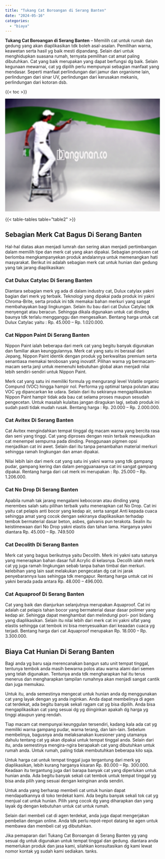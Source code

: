 ```yaml
---
title: "Tukang Cat Boroangan di Serang Banten"
date: "2024-05-16"
categories: 
  - "biaya"
---
```


**Tukang Cat Boroangan di Serang Banten** – Memilih cat untuk rumah dan gedung yang akan diaplikasikan tdk boleh asal-asalan. Pemilihan warna, keawetan serta hasil yg baik mesti dipandang. Selain dari untuk menghidupkan suasana rumah, ternyata pemilihan cat amat paling dibutuhkan. Cat yang baik merupakan yang dapat berfungsi dg baik. Selain kegunaan mewarnai, cat yg dipilih perlu mempunyai sebagian manfaat yang mendasar. Seperti manfaat perlindungan dari jamur dan organisme lain, perlindungan dari sinar UV, perlindungan dari kerusakan mekanis, perlindungan dari kotoran dsb.

{{< toc >}}

![Tukang Cat Boroangan di Serang Banten](/images/jasa-cat-murah15.png)

{{< table-tables table="table2" >}}

## Sebagian Merk Cat Bagus Di Serang Banten

Hal-hal diatas akan menjadi lumrah dan sering akan menjadi pertimbangan dalam memilih tipe dan merk cat yang akan dipakai. Sebagian produsen cat berlomba mengkampanyekan produk andalannya untuk memenangkan hati masyarakat. Berikut ini adalah sebagian merk cat untuk hunian dan gedung yang tak jarang diaplikasikan:

### Cat Dulux Catylac Di Serang Banten

Diantara sebagian merk yg ada di dalam industry cat, Dulux catylax yakni bagian dari merk yg terbaik. Teknologi yang dipakai pada produk ini yakni Chroma-Brite, serta produk ini tdk memakai bahan merkuri yang sangat membahayakan bagi lingkungan. Selain itu bau dari cat Dulux Catylac tdk menyengat atau beracun. Sehingga dikala digunakan untuk cat dinding baunya tdk terlalu mengganggu dan mengesalkan. Bentang harga untuk cat Dulux Catylac yaitu : Rp. 45.000 – Rp. 1.020.000.

### Cat Nippon Paint Di Serang Banten

Nippon Paint ialah beberapa dari merk cat yang begitu banyak digunakan dan familiar akan keunggulannya. Merk cat yang satu ini berasal dari Jepang, Nippon Paint identik dengan produk yg berkwalitas premium serta senantiasa memakai terobosan yang inovatif. Pilihan warna yg bermacam-macam serta janji untuk memenuhi kebutuhan global akan menjadi nilai lebih sendiri-sendiri untuk Nippon Paint.

Merk cat yang satu ini memiliki formula yg mengurangi level Volatile organic Compund (VOC) hingga hampir nol. Performa yg optimal tanpa polutan atau VOC yg dipancarkan ke udara. Selain dari itu sekiranya mengaplikasikan Nippon Paint hampir tidak ada bau cat selama proses maupun sesudah pengecetan. Untuk masalah kulaitas jangan diragukan lagi, sebab produk ini sudah pasti tidak mudah rusak. Bentang harga : Rp. 20.000 – Rp. 2.000.000.

### Cat Avitex Di Serang Banten

Cat Avitex mengindahkan tempat tinggal dg macam warna yang bercita rasa dan seni yang tinggi. Cat yang diproses dengan resin terbaik mewujudkan cat menempel sempurna pada dinding. Penggunaan pigmen opsi menjadikan cat ini awet. Selain dari itu tanpa penambahan material merkuri sehingga ramah lingkungan dan aman dipakai.

Nilai lebih lain dari merk cat yang satu ini yakni warna yang tdk gampang pudar, gampang kering dan dalam pengguanaanya cat ini sangat gampang dipakai. Rentang harga dari cat merk ini merupakan : Rp. 25.000 – Rp. 1.206.000.

### Cat No Drop Di Serang Banten

Apabila rumah tak jarang mengalami kebocoran atau dinding yang merembes salah satu pilihan terbaik yaitu menerapkan cat No Drop. Cat ini yaitu cat pelapis anti bocor yang kedap air, serta sangat Anti kepada cuaca sehingga amat yang cocok dengan sekiranya diaplikasikan terhadap tembok bermaterial dasar beton, asbes, galvanis pun terakota. Sealin itu keistimewaan dari No Drop yakni elastis dan tahan lama. Harganya yakni diantara Rp. 45.000 – Rp. 749.500

### Cat Decolith Di Serang Banten

Merk cat yang bagus berikutnya yaitu Decolith. Merk ini yakni satu satunya yang menerapkan bahan dasar full Acrylic di kelasnya. Decolih ialah merk cat yg juga ramah lingkungan sebab tanpa bahan timbal dan merkuri. kelebihan yang lain saat melakukan pengecatan dg cat ini jarak penyebarannya luas sehingga tdk mengapur. Rentang harga untuk cat ini yakni berada pada antara Rp. 48.000 – 496.000.

### Cat Aquaproof Di Serang Banten

Cat yang baik dan dianjurkan selanjutnya merupakan Aquaproof. Cat ini adalah cat pelapis tahan bocor yang bermaterial dasar dasar polimer yang kedap air. Sehingga dapat menghambat dan melindungi pori- pori bidang yang diaplikasikan. Selain itu nilai lebih dari merk cat ini yakni sifat yang elastis sehingga cat tembok ini bisa menyesuaikan dari keaadan cuaca yg terjadi. Bentang harga dari cat Aquaproof merupakan Rp. 18.000 – Rp. 3.300.000.

## Biaya Cat Hunian Di Serang Banten

Bagi anda yg baru saja merencanakan bangun satu unit tempat tinggal, tentunya tembok anda masih bewarna polos atau warna alami dari semen yang telah digunakan. Tentunya anda tdk mengharapkan hal itu terus menerus dan mengharapkan tampilan rumahnya akan menjadi sangat cantik dan juga memukau.

Untuk itu, anda semestinya mengecat untuk hunian anda dg menggunakan cat yang layak dengan yg anda inginkan. Anda dapat membelinya di agen cat terdekat, ada begitu banyak sekali ragam cat yg bisa dipilih. Anda bisa mengaplikasikan cat yang sesuai dg yg diinginkan apakah dg harga yg tinggi ataupun yang rendah.

Tiap macam cat mempunyai keunggulan tersendiri, kadang kala ada cat yg memiliki warna gampang pudar, warna terang, dan lain-lain. Sebelum membelinya, bagusnya anda melaksanakan kuesioner yang utamanya dahulu tentang cat yg akan dipakai untuk tempat tinggal anda. Selain dari itu, anda semestinya mengira-ngira berapakah cat yang dibutuhkan untuk rumah anda. Untuk rumah, paling tidak membutuhkan beberapa kilo saja.

Untuk harga cat untuk tempat tinggal juga tergantung dari merk yg diaplikasikan, lebih kurang harganya kisaran Rp. 80.000 – Rp. 300.000. Keadaan itu tergantung juga dari barapa banyak cat yang diperlukan untuk hunian anda. Ada begitu banyak sekali cat tembok untuk tempat tinggal yg bisa anda pilih yang sesuai dengan keinginan anda sendiri.

Untuk anda yang berharap membeli cat untuk hunian dapat mendapatkannya di toko terdekat kami. Ada begitu banyak sekali tok cat yg menjual cat untuk hunian. Pilih yang cocok dg yang diharapkan dan yang layak dg dengan kebutuhan untuk cat untuk rumah.

Selain dari membeli cat di agen terdekat, anda juga dapat mengerjakan pembelian dengan online. Anda tdk perlu repot-repot datang ke agen untuk membawa dan membeli cat yg dibutuhkan.

Jika pemaparan dari Tukang Cat Boroangan di Serang Banten yg yang sesuai dg untuk digunakan untuk tempat tinggal dan gedung. diantara anda memerlukan produk dan jasa kami, silahkan konsultasikan dg kami lewat nomor kontak yg sudah kami sediakan. tanks.
